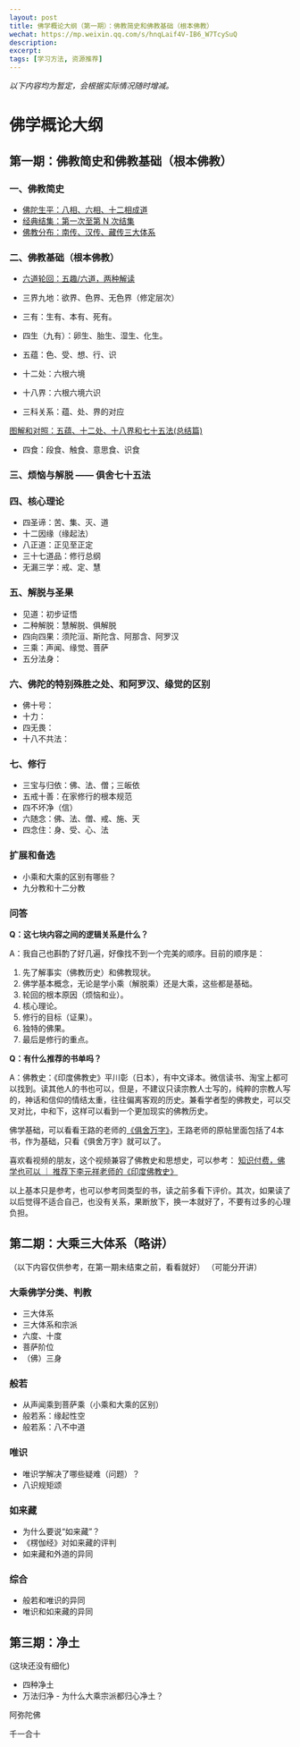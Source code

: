 ```yaml
---
layout: post
title: 佛学概论大纲（第一期）：佛教简史和佛教基础（根本佛教）
wechat: https://mp.weixin.qq.com/s/hnqLaif4V-IB6_W7TcySuQ
description: 
excerpt: 
tags: [学习方法, 资源推荐]
---
```


*以下内容均为暂定，会根据实际情况随时增减。*

# 佛学概论大纲

## 第一期：佛教简史和佛教基础（根本佛教）

### 一、佛教简史

* [佛陀生平：八相、六相、十二相成道](https://mp.weixin.qq.com/s/So6kbfWhahbv_lwUaRWV5A)
* [经典结集：第一次至第 N 次结集](https://mp.weixin.qq.com/s/pb0zs9BLcHZxt3MaZUPY_w)
* [佛教分布：南传、汉传、藏传三大体系](https://mp.weixin.qq.com/s/XC38y_kM1shUw1rM8uNfHg)

### 二、佛教基础（根本佛教）

* [六道轮回：五趣/六道，两种解读](https://mp.weixin.qq.com/s/9Z5qe-2Ts3WapePuwDUp-w)
* 三界九地：欲界、色界、无色界（修定层次）
* 三有：生有、本有、死有。

* 四生（九有）：卵生、胎生、湿生、化生。

* 五蕴：色、受、想、行、识
* 十二处：六根六境
* 十八界：六根六境六识
* 三科关系：蕴、处、界的对应

[图解和对照：五蕴、十二处、十八界和七十五法(总结篇)](https://mp.weixin.qq.com/s/iN-QK3k-iPo-ZijRjWEKCg)


* 四食：段食、触食、意思食、识食

### 三、烦恼与解脱 —— 俱舍七十五法

### 四、核心理论

* 四圣谛：苦、集、灭、道
* 十二因缘（缘起法）
* 八正道：正见至正定
* 三十七道品：修行总纲
* 无漏三学：戒、定、慧

### 五、解脱与圣果

* 见道：初步证悟
* 二种解脱：慧解脱、俱解脱
* 四向四果：须陀洹、斯陀含、阿那含、阿罗汉
* 三乘：声闻、缘觉、菩萨
* 五分法身：

### 六、佛陀的特别殊胜之处、和阿罗汉、缘觉的区别

* 佛十号：
* 十力：
* 四无畏：
* 十八不共法：

### 七、修行

* 三宝与归依：佛、法、僧；三皈依
* 五戒十善：在家修行的根本规范
* 四不坏净（信）
* 六随念：佛、法、僧、戒、施、天
* 四念住：身、受、心、法

### 扩展和备选

* 小乘和大乘的区别有哪些？
* 九分教和十二分教

### 问答

**Q：这七块内容之间的逻辑关系是什么？**

A：我自己也斟酌了好几遍，好像找不到一个完美的顺序。目前的顺序是：
1. 先了解事实（佛教历史）和佛教现状。
2. 佛学基本概念，无论是学小乘（解脱乘）还是大乘，这些都是基础。
3. 轮回的根本原因（烦恼和业）。
4. 核心理论。
5. 修行的目标（证果）。
6. 独特的佛果。
7. 最后是修行的重点。

**Q：有什么推荐的书单吗？**

A：佛教史：《印度佛教史》平川彰（日本），有中文译本。微信读书、淘宝上都可以找到。读其他人的书也可以，但是，不建议只读宗教人士写的，纯粹的宗教人写的，神话和信仰的情结太重，往往偏离客观的历史。兼看学者型的佛教史，可以交叉对比，中和下，这样可以看到一个更加现实的佛教历史。

佛学基础，可以看看王路的老师的[《俱舍万字》](https://mp.weixin.qq.com/s/5UjX3u526QRp7-pMe_N-9g)，王路老师的原帖里面包括了4本书，作为基础，只看《俱舍万字》就可以了。

喜欢看视频的朋友，这个视频兼容了佛教史和思想史，可以参考：
[知识付费，佛学也可以 ｜ 推荐下李元祥老师的《印度佛教史》](https://mp.weixin.qq.com/s/t-jmTYPELNy3w73fvkULng)

以上基本只是参考，也可以参考同类型的书，读之前多看下评价。其次，如果读了以后觉得不适合自己，也没有关系，果断放下，换一本就好了，不要有过多的心理负担。



## 第二期：大乘三大体系（略讲）
（以下内容仅供参考，在第一期未结束之前，看看就好）
（可能分开讲）

### 大乘佛学分类、判教
* 三大体系
* 三大体系和宗派
* 六度、十度
* 菩萨阶位
* （佛）三身

### 般若
* 从声闻乘到菩萨乘（小乘和大乘的区别）
* 般若系：缘起性空
* 般若系：八不中道

### 唯识
* 唯识学解决了哪些疑难（问题）？
* 八识规矩颂

### 如来藏
* 为什么要说“如来藏”？
* 《楞伽经》对如来藏的评判
* 如来藏和外道的异同

### 综合
* 般若和唯识的异同
* 唯识和如来藏的异同

## 第三期：净土
(这块还没有细化)

* 四种净土
* 万法归净 - 为什么大乘宗派都归心净土？


阿弥陀佛

千一合十


